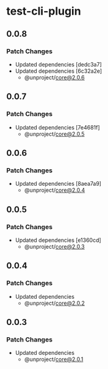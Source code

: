 # test-cli-plugin

## 0.0.8

### Patch Changes

- Updated dependencies [dedc3a7]
- Updated dependencies [6c32a2e]
  - @unproject/core@2.0.6

## 0.0.7

### Patch Changes

- Updated dependencies [7e4681f]
  - @unproject/core@2.0.5

## 0.0.6

### Patch Changes

- Updated dependencies [8aea7a9]
  - @unproject/core@2.0.4

## 0.0.5

### Patch Changes

- Updated dependencies [e1360cd]
  - @unproject/core@2.0.3

## 0.0.4

### Patch Changes

- Updated dependencies
  - @unproject/core@2.0.2

## 0.0.3

### Patch Changes

- Updated dependencies
  - @unproject/core@2.0.1
